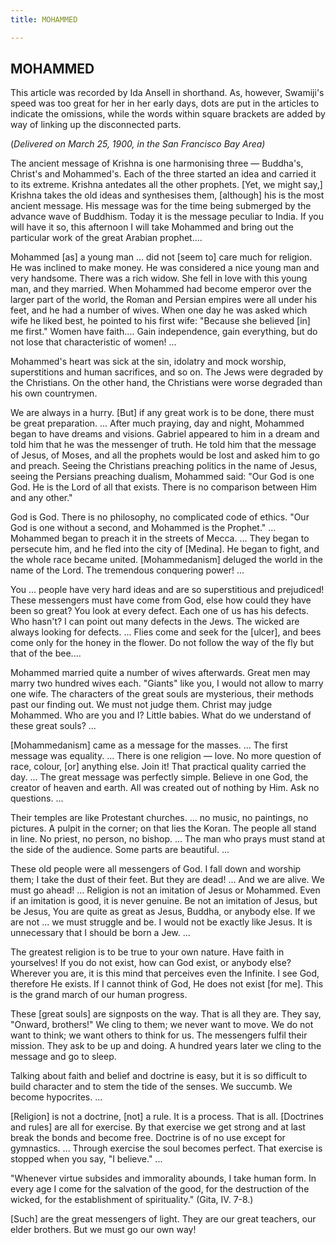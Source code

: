 ```yaml
---
title: MOHAMMED

---
```





  

## MOHAMMED

This article was recorded by Ida Ansell in shorthand. As, however,
Swamiji's speed was too great for her in her early days, dots are put in
the articles to indicate the omissions, while the words within square
brackets are added by way of linking up the disconnected parts.

(*Delivered on March 25, 1900, in the San Francisco Bay Area)*

The ancient message of Krishna is one harmonising three — Buddha's,
Christ's and Mohammed's. Each of the three started an idea and carried
it to its extreme. Krishna antedates all the other prophets. \[Yet, we
might say,\] Krishna takes the old ideas and synthesises them,
\[although\] his is the most ancient message. His message was for the
time being submerged by the advance wave of Buddhism. Today it is the
message peculiar to India. If you will have it so, this afternoon I will
take Mohammed and bring out the particular work of the great Arabian
prophet....

Mohammed \[as\] a young man ... did not \[seem to\] care much for
religion. He was inclined to make money. He was considered a nice young
man and very handsome. There was a rich widow. She fell in love with
this young man, and they married. When Mohammed had become emperor over
the larger part of the world, the Roman and Persian empires were all
under his feet, and he had a number of wives. When one day he was asked
which wife he liked best, he pointed to his first wife: "Because she
believed \[in\] me first." Women have faith.... Gain independence, gain
everything, but do not lose that characteristic of women! ...

Mohammed's heart was sick at the sin, idolatry and mock worship,
superstitions and human sacrifices, and so on. The Jews were degraded by
the Christians. On the other hand, the Christians were worse degraded
than his own countrymen.

We are always in a hurry. \[But\] if any great work is to be done, there
must be great preparation. ... After much praying, day and night,
Mohammed began to have dreams and visions. Gabriel appeared to him in a
dream and told him that he was the messenger of truth. He told him that
the message of Jesus, of Moses, and all the prophets would be lost and
asked him to go and preach. Seeing the Christians preaching politics in
the name of Jesus, seeing the Persians preaching dualism, Mohammed said:
"Our God is one God. He is the Lord of all that exists. There is no
comparison between Him and any other."

God is God. There is no philosophy, no complicated code of ethics. "Our
God is one without a second, and Mohammed is the Prophet." ... Mohammed
began to preach it in the streets of Mecca. ... They began to persecute
him, and he fled into the city of \[Medina\]. He began to fight, and the
whole race became united. \[Mohammedanism\] deluged the world in the
name of the Lord. The tremendous conquering power! ...

You ... people have very hard ideas and are so superstitious and
prejudiced! These messengers must have come from God, else how could
they have been so great? You look at every defect. Each one of us has
his defects. Who hasn't? I can point out many defects in the Jews. The
wicked are always looking for defects. ... Flies come and seek for the
\[ulcer\], and bees come only for the honey in the flower. Do not follow
the way of the fly but that of the bee....

Mohammed married quite a number of wives afterwards. Great men may marry
two hundred wives each. "Giants" like you, I would not allow to marry
one wife. The characters of the great souls are mysterious, their
methods past our finding out. We must not judge them. Christ may judge
Mohammed. Who are you and I? Little babies. What do we understand of
these great souls? ...

\[Mohammedanism\] came as a message for the masses. ... The first
message was equality. ... There is one religion — love. No more question
of race, colour, \[or\] anything else. Join it! That practical quality
carried the day. ... The great message was perfectly simple. Believe in
one God, the creator of heaven and earth. All was created out of nothing
by Him. Ask no questions. ...

Their temples are like Protestant churches. ... no music, no paintings,
no pictures. A pulpit in the corner; on that lies the Koran. The people
all stand in line. No priest, no person, no bishop. ... The man who
prays must stand at the side of the audience. Some parts are beautiful.
...

These old people were all messengers of God. I fall down and worship
them; I take the dust of their feet. But they are dead! ... And we are
alive. We must go ahead! ... Religion is not an imitation of Jesus or
Mohammed. Even if an imitation is good, it is never genuine. Be not an
imitation of Jesus, but be Jesus, You are quite as great as Jesus,
Buddha, or anybody else. If we are not ... we must struggle and be. I
would not be exactly like Jesus. It is unnecessary that I should be born
a Jew. ...

The greatest religion is to be true to your own nature. Have faith in
yourselves! If you do not exist, how can God exist, or anybody else?
Wherever you are, it is this mind that perceives even the Infinite. I
see God, therefore He exists. If I cannot think of God, He does not
exist \[for me\]. This is the grand march of our human progress.

These \[great souls\] are signposts on the way. That is all they are.
They say, "Onward, brothers!" We cling to them; we never want to move.
We do not want to think; we want others to think for us. The messengers
fulfil their mission. They ask to be up and doing. A hundred years later
we cling to the message and go to sleep.

Talking about faith and belief and doctrine is easy, but it is so
difficult to build character and to stem the tide of the senses. We
succumb. We become hypocrites. ...

\[Religion\] is not a doctrine, \[not\] a rule. It is a process. That is
all. \[Doctrines and rules\] are all for exercise. By that exercise we
get strong and at last break the bonds and become free. Doctrine is of
no use except for gymnastics. ... Through exercise the soul becomes
perfect. That exercise is stopped when you say, "I believe." ...

"Whenever virtue subsides and immorality abounds, I take human form. In
every age I come for the salvation of the good, for the destruction of
the wicked, for the establishment of spirituality." (Gita, IV. 7-8.)

\[Such\] are the great messengers of light. They are our great teachers,
our elder brothers. But we must go our own way!



